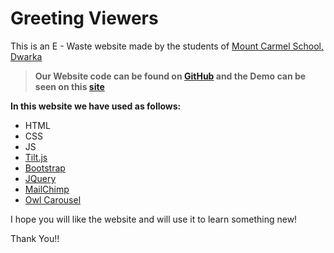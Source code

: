 # Greeting Viewers

This is an E - Waste website made by the students of [Mount Carmel School, Dwarka](https://mountcarmeldelhi.com)

> **Our Website code can be found on [GitHub](https://github.com/Akshit1025/e-waste) and the Demo can be seen on this [site](https://e-waste.akshit1025.repl.co)**

**In this website we have used as follows:**

- HTML
- CSS
- JS
- [Tilt.js](https://gijsroge.github.io/tilt.js/)
- [Bootstrap](https://getbootstrap.com)
- [JQuery](https://jquery.com)
- [MailChimp](https://mailchimp.com)
- [Owl Carousel](https://owlcarousel2.github.io/OwlCarousel2/)

I hope you will like the website and will use it to learn something new!

Thank You!!